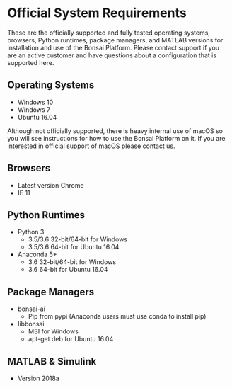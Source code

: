 # Official System Requirements

These are the officially supported and fully tested operating systems, browsers, Python runtimes, package managers, and MATLAB versions for installation and use of the Bonsai Platform. Please contact support if you are an active customer and have questions about a configuration that is supported here.

## Operating Systems

* Windows 10
* Windows 7
* Ubuntu 16.04

<aside class="notice">
Although not officially supported, there is heavy internal use of macOS so you will see instructions for how to use the Bonsai Platform on it. If you are interested in official support of macOS please contact us.
</aside>

## Browsers

* Latest version Chrome
* IE 11

## Python Runtimes

* Python 3
    * 3.5/3.6 32-bit/64-bit for Windows
    * 3.5/3.6 64-bit for Ubuntu 16.04
* Anaconda 5+
    * 3.6 32-bit/64-bit for Windows
    * 3.6 64-bit for Ubuntu 16.04

## Package Managers

* bonsai-ai
    * Pip from pypi (Anaconda users must use conda to install pip)
* libbonsai
    * MSI for Windows
    * apt-get deb for Ubuntu 16.04

## MATLAB & Simulink

* Version 2018a